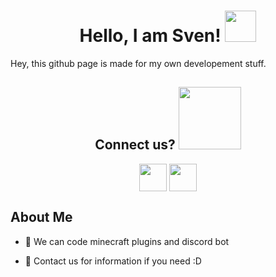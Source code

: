 <h1 align='center'> Hello, I am Sven! <img src = "https://raw.githubusercontent.com/MartinHeinz/MartinHeinz/master/wave.gif" width = 50px> </h1>
<p align='center'>


</p>
<div size='20px'>Hey, this github page is made for my own developement stuff.</div>
<h2 align='center'> Connect us? <img src='https://raw.githubusercontent.com/ShahriarShafin/ShahriarShafin/main/Assets/handshake.gif' width="100px"> </h2>
<p align = 'center'>
<a href = 'https://discord.com/users/411556214741401602'> <img width = '44px' align= 'center' src="https://raw.githubusercontent.com/rahulbanerjee26/githubAboutMeGenerator/main/icons/discord.svg"/></a> 
<a href = 'https://www.github.com/xSvxnn'> <img width = '44px' align= 'center' src="https://raw.githubusercontent.com/rahulbanerjee26/githubAboutMeGenerator/main/icons/github.svg"/></a> 

</p>
</div>

</p>
<h2> About Me </h2>

- 🔭 We can code minecraft plugins and discord bot

- 💬 Contact us for information if you need :D 
